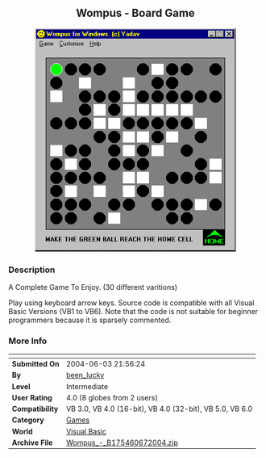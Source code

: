 ﻿<div align="center">

## Wompus \- Board Game

<img src="PIC2004651358523420.gif">
</div>

### Description

A Complete Game To Enjoy. (30 different varitions)

Play using keyboard arrow keys. Source code is compatible with all Visual Basic Versions (VB1 to VB6). Note that the code is not suitable for beginner programmers because it is sparsely commented.
 
### More Info
 


<span>             |<span>
---                |---
**Submitted On**   |2004-06-03 21:56:24
**By**             |[been\_lucky](https://github.com/Planet-Source-Code/PSCIndex/blob/master/ByAuthor/been-lucky.md)
**Level**          |Intermediate
**User Rating**    |4.0 (8 globes from 2 users)
**Compatibility**  |VB 3\.0, VB 4\.0 \(16\-bit\), VB 4\.0 \(32\-bit\), VB 5\.0, VB 6\.0
**Category**       |[Games](https://github.com/Planet-Source-Code/PSCIndex/blob/master/ByCategory/games__1-38.md)
**World**          |[Visual Basic](https://github.com/Planet-Source-Code/PSCIndex/blob/master/ByWorld/visual-basic.md)
**Archive File**   |[Wompus\_\-\_B175460672004\.zip](https://github.com/Planet-Source-Code/been-lucky-wompus-board-game__1-54202/archive/master.zip)








